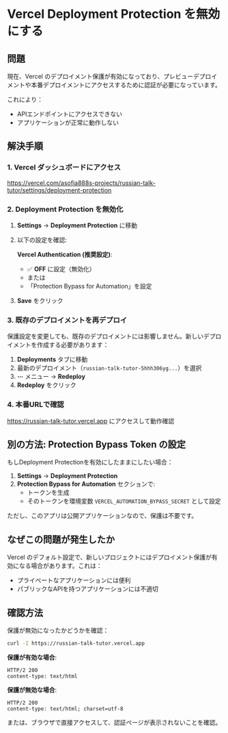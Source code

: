 # Vercel Deployment Protection を無効にする

## 問題

現在、Vercel のデプロイメント保護が有効になっており、プレビューデプロイメントや本番デプロイメントにアクセスするために認証が必要になっています。

これにより：
- APIエンドポイントにアクセスできない
- アプリケーションが正常に動作しない

## 解決手順

### 1. Vercel ダッシュボードにアクセス

https://vercel.com/asofia888s-projects/russian-talk-tutor/settings/deployment-protection

### 2. Deployment Protection を無効化

1. **Settings** → **Deployment Protection** に移動
2. 以下の設定を確認:

   **Vercel Authentication (推奨設定)**:
   - ✅ **OFF** に設定（無効化）
   - または
   - 「Protection Bypass for Automation」を設定

3. **Save** をクリック

### 3. 既存のデプロイメントを再デプロイ

保護設定を変更しても、既存のデプロイメントには影響しません。新しいデプロイメントを作成する必要があります：

1. **Deployments** タブに移動
2. 最新のデプロイメント（`russian-talk-tutor-5hhh306yg...`）を選択
3. **⋯** メニュー → **Redeploy**
4. **Redeploy** をクリック

### 4. 本番URLで確認

https://russian-talk-tutor.vercel.app にアクセスして動作確認

## 別の方法: Protection Bypass Token の設定

もしDeployment Protectionを有効にしたままにしたい場合：

1. **Settings** → **Deployment Protection**
2. **Protection Bypass for Automation** セクションで:
   - トークンを生成
   - そのトークンを環境変数 `VERCEL_AUTOMATION_BYPASS_SECRET` として設定

ただし、このアプリは公開アプリケーションなので、保護は不要です。

## なぜこの問題が発生したか

Vercel のデフォルト設定で、新しいプロジェクトにはデプロイメント保護が有効になる場合があります。これは：
- プライベートなアプリケーションには便利
- パブリックなAPIを持つアプリケーションには不適切

## 確認方法

保護が無効になったかどうかを確認：

```bash
curl -I https://russian-talk-tutor.vercel.app
```

**保護が有効な場合**:
```
HTTP/2 200
content-type: text/html
```

**保護が無効な場合**:
```
HTTP/2 200
content-type: text/html; charset=utf-8
```

または、ブラウザで直接アクセスして、認証ページが表示されないことを確認。
